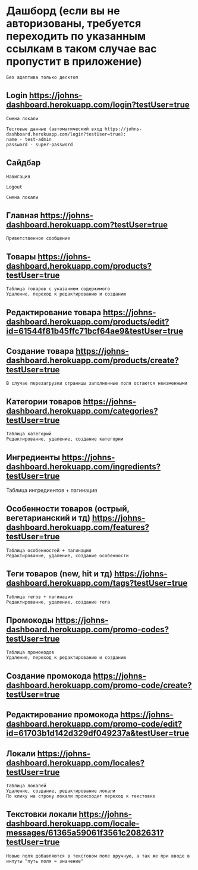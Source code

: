 # Дашборд (если вы не авторизованы, требуется переходить по указанным ссылкам в таком случае вас пропустит в приложение)
```
Без адаптива только десктоп
```

## Login https://johns-dashboard.herokuapp.com/login?testUser=true
```
Смена локали
```

```
Тестовые данные (автоматический вход https://johns-dashboard.herokuapp.com/login?testUser=true):
name - test-admin
password - super-password
```

## Сайдбар
```
Навигация
```

```
Logout
```

```
Смена локали
```

## Главная https://johns-dashboard.herokuapp.com?testUser=true
```
Приветственное сообщение
```

## Товары https://johns-dashboard.herokuapp.com/products?testUser=true
```
Таблица товаров с указанием содержимого
Удаление, переход к редактированию и созданию
```

## Редактирование товара https://johns-dashboard.herokuapp.com/products/edit?id=61544f81b45ffc71bcf64ae9&testUser=true

## Создание товара https://johns-dashboard.herokuapp.com/products/create?testUser=true
```
В случае перезагрузки страницы заполненные поля остаются неизменными
```

## Категории товаров https://johns-dashboard.herokuapp.com/categories?testUser=true
```
Таблица категорий
Редактирование, удаление, создание категории
```

## Ингредиенты https://johns-dashboard.herokuapp.com/ingredients?testUser=true
Таблица ингредиентов + пагинация

## Особенности товаров (острый, вегетарианский и тд) https://johns-dashboard.herokuapp.com/features?testUser=true
```
Таблица особенностей + пагинация
Редактирование, удаление, создание особенности
```

## Теги товаров (new, hit и тд) https://johns-dashboard.herokuapp.com/tags?testUser=true
```
Таблица тегов + пагинация
Редактирование, удаление, создание тега
```

## Промокоды https://johns-dashboard.herokuapp.com/promo-codes?testUser=true
```
Таблица промокодов
Удаление, переход к редактированию и созданию
```

## Создание промокода https://johns-dashboard.herokuapp.com/promo-code/create?testUser=true

## Редактирование промокода https://johns-dashboard.herokuapp.com/promo-code/edit?id=61703b1d142d329df049237a&testUser=true

## Локали https://johns-dashboard.herokuapp.com/locales?testUser=true
```
Таблица локалей
Удаление, создание, редактирование локали
По клику на строку локали происходит переход к текстовке
```

## Текстовки локали https://johns-dashboard.herokuapp.com/locale-messages/61365a59061f3561c2082631?testUser=true
```
Новые поля добавляются в текстовом поле вручную, а так же при вводе в инпуты "путь поля = значение"
```